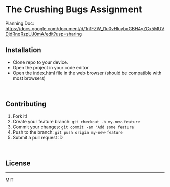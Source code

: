 # The Crushing Bugs Assignment


Planning Doc:
https://docs.google.com/document/d/1n1FZW_l1u0vHluybxGBH4yZCx5MUVDjdRnqRzpUJ0mA/edit?usp=sharing


## Installation

* Clone repo to your device.
* Open the project in your code editor
* Open the index.html file in the web browser (should be compatible with most browsers)

<br>

## Contributing

1. Fork it!
2. Create your feature branch: `git checkout -b my-new-feature`
3. Commit your changes: `git commit -am 'Add some feature'`
4. Push to the branch: `git push origin my-new-feature`
5. Submit a pull request :D

<br>


## License
***
MIT
